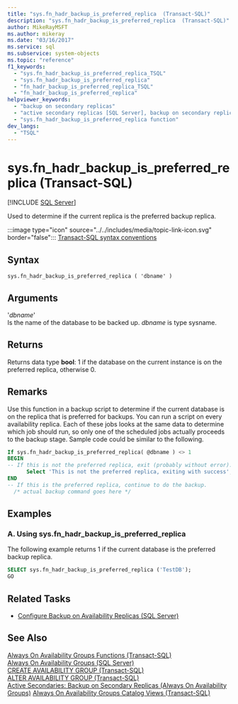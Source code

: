 ```yaml
---
title: "sys.fn_hadr_backup_is_preferred_replica  (Transact-SQL)"
description: "sys.fn_hadr_backup_is_preferred_replica  (Transact-SQL)"
author: MikeRayMSFT
ms.author: mikeray
ms.date: "03/16/2017"
ms.service: sql
ms.subservice: system-objects
ms.topic: "reference"
f1_keywords:
  - "sys.fn_hadr_backup_is_preferred_replica_TSQL"
  - "sys.fn_hadr_backup_is_preferred_replica"
  - "fn_hadr_backup_is_preferred_replica_TSQL"
  - "fn_hadr_backup_is_preferred_replica"
helpviewer_keywords:
  - "backup on secondary replicas"
  - "active secondary replicas [SQL Server], backup on secondary replicas"
  - "sys.fn_hadr_backup_is_preferred_replica function"
dev_langs:
  - "TSQL"
---
```

# sys.fn_hadr_backup_is_preferred_replica  (Transact-SQL)
[!INCLUDE [SQL Server](../../includes/applies-to-version/sqlserver.md)]

  Used to determine if the current replica is the preferred backup replica.  
  
 :::image type="icon" source="../../includes/media/topic-link-icon.svg" border="false"::: [Transact-SQL syntax conventions](../../t-sql/language-elements/transact-sql-syntax-conventions-transact-sql.md)  
  
## Syntax  
  
```syntaxsql
sys.fn_hadr_backup_is_preferred_replica ( 'dbname' )  
```  
  
## Arguments  
 '*dbname*'  
 Is the name of the database to be backed up. *dbname* is type sysname.  
  
## Returns  
 Returns data type **bool**: 1 if the database on the current instance is on the preferred replica, otherwise 0.  
  
## Remarks  
 Use this function in a backup script to determine if the current database is on the replica that is preferred for backups. You can run a script on every availability replica. Each of these jobs looks at the same data to determine which job should run, so only one of the scheduled jobs actually proceeds to the backup stage. Sample code could be similar to the following.  
  
```sql  
If sys.fn_hadr_backup_is_preferred_replica( @dbname ) <> 1   
BEGIN  
-- If this is not the preferred replica, exit (probably without error).
      Select 'This is not the preferred replica, exiting with success';  
END  
-- If this is the preferred replica, continue to do the backup.  
  /* actual backup command goes here */
```  
  
## Examples  
  
### A. Using sys.fn_hadr_backup_is_preferred_replica  
 The following example returns 1 if the current database is the preferred backup replica.  
  
```sql
SELECT sys.fn_hadr_backup_is_preferred_replica ('TestDB');  
GO  
```  
  
##  <a name="RelatedTasks"></a> Related Tasks  
  
-   [Configure Backup on Availability Replicas &#40;SQL Server&#41;](../../database-engine/availability-groups/windows/configure-backup-on-availability-replicas-sql-server.md)  
  
## See Also  
 [Always On Availability Groups Functions &#40;Transact-SQL&#41;](../../relational-databases/system-functions/always-on-availability-groups-functions-transact-sql.md)   
 [Always On Availability Groups &#40;SQL Server&#41;](../../database-engine/availability-groups/windows/overview-of-always-on-availability-groups-sql-server.md)   
 [CREATE AVAILABILITY GROUP &#40;Transact-SQL&#41;](../../t-sql/statements/create-availability-group-transact-sql.md)   
 [ALTER AVAILABILITY GROUP &#40;Transact-SQL&#41;](../../t-sql/statements/alter-availability-group-transact-sql.md)   
 [Active Secondaries: Backup on Secondary Replicas &#40;Always On Availability Groups&#41;](../../database-engine/availability-groups/windows/active-secondaries-backup-on-secondary-replicas-always-on-availability-groups.md)    [Always On Availability Groups Catalog Views &#40;Transact-SQL&#41;](../../relational-databases/system-catalog-views/always-on-availability-groups-catalog-views-transact-sql.md)  
  
  
